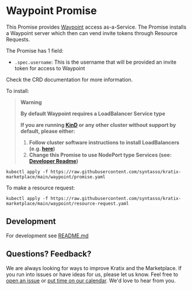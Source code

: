 # Waypoint Promise

This Promise provides [Waypoint](https://www.waypointproject.io/) access as-a-Service. The Promise installs a Waypoint server which then can vend invite tokens through Resource Requests.

The Promise has 1 field:
- `.spec.username`: This is the username that will be provided an invite token for access to Waypoint

Check the CRD documentation for more information.

To install:

> **Warning**
> 
> **By default Waypoint requires a LoadBalancer Service type**
> 
> **If you are running [KinD](https://kind.sigs.k8s.io/docs/user/quick-start/) or any other cluster without support by default, please either:**
> 1. **Follow cluster software instructions to install LoadBalancers (e.g. [here](https://kind.sigs.k8s.io/docs/user/loadbalancer/))**
> 2. **Change this Promise to use NodePort type Services (see: [Developer Readme](./internal/README.md#switch-to-nodeport))**


```
kubectl apply -f https://raw.githubusercontent.com/syntasso/kratix-marketplace/main/waypoint/promise.yaml
```

To make a resource request:
```
kubectl apply -f https://raw.githubusercontent.com/syntasso/kratix-marketplace/main/waypoint/resource-request.yaml
```

## Development

For development see [README.md](./internal/README.md)

## Questions? Feedback?

We are always looking for ways to improve Kratix and the Marketplace. If you run into issues or have ideas for us, please let us know. Feel free to [open an issue](https://github.com/syntasso/kratix-marketplace/issues/new/choose) or [put time on our calendar](https://www.syntasso.io/contact-us). We'd love to hear from you.
